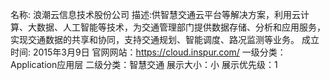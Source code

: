 名称: 浪潮云信息技术股份公司
描述:供智慧交通云平台等解决方案，利用云计算、大数据、人工智能等技术，为交通管理部门提供数据存储、分析和应用服务，实现交通数据的共享和协同，支持交通规划、智能调度、路况监测等业务。
成立时间: 2015年3月9日
官网网站：https://cloud.inspur.com/
一级分类：Application应用层
二级分类：智慧交通
展示大小：小
展示优先级：1